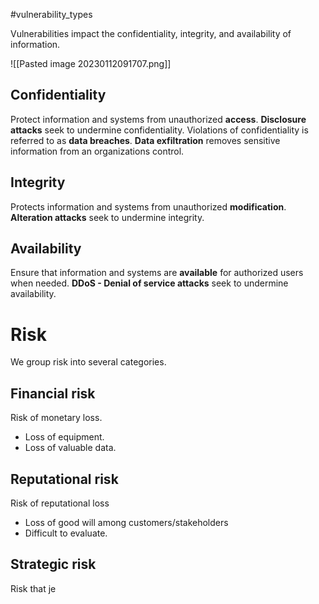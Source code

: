 #vulnerability_types

Vulnerabilities impact the confidentiality, integrity, and availability of information.

![[Pasted image 20230112091707.png]]

## Confidentiality 
Protect information and systems from unauthorized **access**. 
**Disclosure attacks** seek to undermine confidentiality. 
Violations of confidentiality is referred to as **data breaches**. 
**Data exfiltration** removes sensitive information from an organizations control.

## Integrity
Protects information and systems from unauthorized **modification**. 
**Alteration attacks** seek to undermine integrity.

## Availability
Ensure that information and systems are **available** for authorized users when needed.
**DDoS - Denial of service attacks** seek to undermine availability.

# Risk
We group risk into several categories.

## Financial risk
Risk of monetary loss. 
- Loss of equipment.
- Loss of valuable data.

## Reputational risk
Risk of reputational loss
- Loss of good will among customers/stakeholders
- Difficult to evaluate.

## Strategic risk
Risk that je